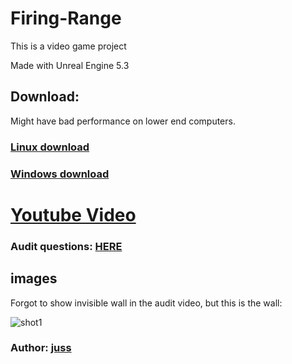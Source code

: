 # Firing-Range

This is a video game project    

Made with Unreal Engine 5.3 

## Download:

Might have bad performance on lower end computers.

### [Linux download](https://drive.google.com/file/d/15nQ4OzUfTSTyQNP46TIQtyLaGDUc6KvZ/view?usp=drive_link)
### [Windows download](https://drive.google.com/file/d/1k9OCjtgptHIjbqeoKXmfb53pBRuoZRx6/view?usp=drive_link) 

##
# [Youtube Video](https://www.youtube.com/watch?v=gO5K8eFlFU8)

### Audit questions: [HERE](https://github.com/01-edu/public/tree/166a10990fd52772eb288a43da4e336226b6d4ea/subjects/gaming/firing-range/audit)

## images

Forgot to show invisible wall in the audit video, but this is the wall:  

![shot1](https://01.kood.tech/git/juss/firing-range/raw/branch/master/invisible_wall.jpg)

### Author: [juss](https://01.kood.tech/git/juss)